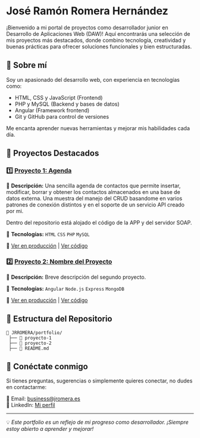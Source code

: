 # José Ramón Romera Hernández

¡Bienvenido a mi portal de proyectos como desarrollador junior en Desarrollo de Aplicaciones Web (DAW)! Aquí encontrarás una selección de mis proyectos más destacados, donde combino tecnología, creatividad y buenas prácticas para ofrecer soluciones funcionales y bien estructuradas. 

## 🌟 Sobre mí
Soy un apasionado del desarrollo web, con experiencia en tecnologías como:
- HTML, CSS y JavaScript (Frontend)
- PHP y MySQL (Backend y bases de datos)
- Angular (Framework frontend)
- Git y GitHub para control de versiones

Me encanta aprender nuevas herramientas y mejorar mis habilidades cada día. 

## 📌 Proyectos Destacados

### 1️⃣ [Proyecto 1: Agenda](#)
📝 **Descripción:** Una sencilla agenda de contactos que permite insertar, modificar, borrar y obtener los contactos almacenados en una base de datos externa. Una muestra del manejo del CRUD basandome en varios patrones de conexión distintos y en el soporte de un servicio API creado por mi.

Dentro del repositorio está alojado el código de la APP y del servidor SOAP.

🔧 **Tecnologías:** `HTML` `CSS` `PHP` `MySQL` 

🔗 [Ver en producción](https://agenda.jromera.es) | [Ver código](https://github.com/JRRomera/portfolio/tree/main/proyecto_agenda)

### 2️⃣ [Proyecto 2: Nombre del Proyecto](#)
📝 **Descripción:** Breve descripción del segundo proyecto.

🔧 **Tecnologías:** `Angular` `Node.js` `Express` `MongoDB`

🔗 [Ver en producción](#) | [Ver código](#)

## 📂 Estructura del Repositorio
```
📁 JRROMERA/portfolio/
 ├── 📂 proyecto-1
 ├── 📂 proyecto-2
 ├── 📜 README.md

```


## 🤝 Conéctate conmigo
Si tienes preguntas, sugerencias o simplemente quieres conectar, no dudes en contactarme:

📧 Email: [business@jromera.es](mailto:business@jromera.es)   
💼 LinkedIn: [Mi perfil](https://www.linkedin.com/in/joseramonromera/)  

---

💡 *Este portfolio es un reflejo de mi progreso como desarrollador. ¡Siempre estoy abierto a aprender y mejorar!* 
